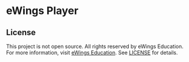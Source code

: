 # eWings Player

## License

This project is not open source. All rights reserved by eWings Education. For more information, visit [eWings Education](https://ewings.lk).
See [LICENSE](./LICENSE) for details.

